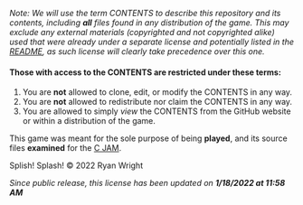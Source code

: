 *Note: We will use the term CONTENTS to describe this repository and its contents, including **all** files found in any distribution of the game. This may exclude any external materials (copyrighted and not copyrighted alike) used that were already under a separate license and potentially listed in the [README](https://github.com/RyGamer/Splish-Splash#readme), as such license will clearly take precedence over this one.*

#### Those with access to the CONTENTS are restricted under these terms:

1. You are **not** allowed to clone, edit, or modify the CONTENTS in any way.
2. You are **not** allowed to redistribute nor claim the CONTENTS in any way.
3. You are allowed to simply *view* the CONTENTS from the GitHub website or within a distribution of the game.

This game was meant for the sole purpose of being **played**, and its source files **examined** for the [C JAM](https://itch.io/jam/c-jam).

Splish! Splash! © 2022 Ryan Wright

*Since public release, this license has been updated on **1/18/2022 at 11:58 AM***
